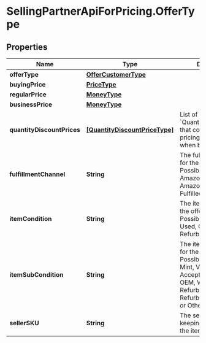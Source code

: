 # SellingPartnerApiForPricing.OfferType

## Properties

Name | Type | Description | Notes
------------ | ------------- | ------------- | -------------
**offerType** | [**OfferCustomerType**](OfferCustomerType.md) |  | [optional] 
**buyingPrice** | [**PriceType**](PriceType.md) |  | 
**regularPrice** | [**MoneyType**](MoneyType.md) |  | 
**businessPrice** | [**MoneyType**](MoneyType.md) |  | [optional] 
**quantityDiscountPrices** | [**[QuantityDiscountPriceType]**](QuantityDiscountPriceType.md) | List of &#x60;QuantityDiscountPrice&#x60; that contains item&#39;s pricing information when buy in bulk. | [optional] 
**fulfillmentChannel** | **String** | The fulfillment channel for the offer listing. Possible values:  * Amazon - Fulfilled by Amazon. * Merchant - Fulfilled by the seller. | 
**itemCondition** | **String** | The item condition for the offer listing. Possible values: New, Used, Collectible, Refurbished, or Club. | 
**itemSubCondition** | **String** | The item subcondition for the offer listing. Possible values: New, Mint, Very Good, Good, Acceptable, Poor, Club, OEM, Warranty, Refurbished Warranty, Refurbished, Open Box, or Other. | 
**sellerSKU** | **String** | The seller stock keeping unit (SKU) of the item. | 


